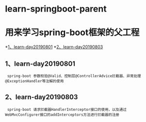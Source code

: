 # learn-springboot-parent
用来学习spring-boot框架的父工程
==================
*[1、learn-day20190801](#1learn-day20190801)
*[2、learn-day20190803](#2learn-day20190803)
## 1、learn-day20190801
     spring-boot 参数校验@Valid、控制层@ControllerAdvice拦截器、异常处理@ExceptionHandler等注解的使用
## 2、learn-day20190803
     spring-boot 请求拦截器HandlerInterceptor接口的使用，以及通过WebMvcConfigurer接口的addInterceptors方法进行拦截器的注册
